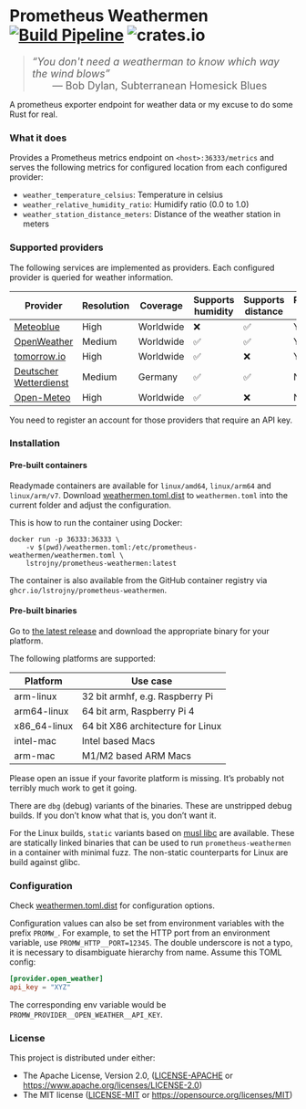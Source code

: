 # Prometheus Weathermen [![Build Pipeline](https://github.com/lstrojny/prometheus-weathermen/actions/workflows/build.yml/badge.svg)](https://github.com/lstrojny/prometheus-weathermen/actions/workflows/build.yml) ![crates.io](https://img.shields.io/crates/v/prometheus-weathermen.svg)

<font size=4><blockquote><em>“You don't need a weatherman to know which way the wind blows”</em><br>&nbsp;&nbsp;&nbsp;&nbsp;&nbsp;&nbsp;&nbsp;— Bob Dylan, Subterranean Homesick Blues</blockquote></font>

A prometheus exporter endpoint for weather data or my excuse to do some Rust for real.

### What it does

Provides a Prometheus metrics endpoint on `<host>:36333/metrics` and serves the following metrics for configured
location from each configured provider:

-   `weather_temperature_celsius`: Temperature in celsius
-   `weather_relative_humidity_ratio`: Humidify ratio (0.0 to 1.0)
-   `weather_station_distance_meters`: Distance of the weather station in meters

### Supported providers

The following services are implemented as providers. Each configured provider is queried for weather information.

| Provider                                      | Resolution | Coverage  | Supports humidity | Supports distance | Registration required |
|-----------------------------------------------|------------|-----------|-------------------|-------------------|-----------------------|
| [Meteoblue](https://www.meteoblue.com/)       | High       | Worldwide | ❌                 | ✅                 | Yes                   |
| [OpenWeather](https://openweathermap.org/)    | Medium     | Worldwide | ✅                 | ✅                 | Yes                   |
| [tomorrow.io](https://www.tomorrow.io/)       | High       | Worldwide | ✅                 | ❌                 | Yes                   |
| [Deutscher Wetterdienst](https://www.dwd.de/) | Medium     | Germany   | ✅                 | ✅                 | No                    |
| [Open-Meteo](https://open-meteo.com/)         | High       | Worldwide | ✅                 | ❌                 | No                    |

You need to register an account for those providers that require an API key.

### Installation

#### Pre-built containers

Readymade containers are available for `linux/amd64`, `linux/arm64` and `linux/arm/v7`. Download
[weathermen.toml.dist](weathermen.toml.dist) to `weathermen.toml` into the current folder and adjust the configuration.

This is how to run the container using Docker:

```
docker run -p 36333:36333 \
    -v $(pwd)/weathermen.toml:/etc/prometheus-weathermen/weathermen.toml \
    lstrojny/prometheus-weathermen:latest
```

The container is also available from the GitHub container registry via `ghcr.io/lstrojny/prometheus-weathermen`.

#### Pre-built binaries

Go to [the latest release](https://github.com/lstrojny/prometheus-weathermen/releases/latest) and download the
appropriate binary for your platform.

The following platforms are supported:

| Platform     | Use case                          |
| ------------ | --------------------------------- |
| arm-linux    | 32 bit armhf, e.g. Raspberry Pi   |
| arm64-linux  | 64 bit arm, Raspberry Pi 4        |
| x86_64-linux | 64 bit X86 architecture for Linux |
| intel-mac    | Intel based Macs                  |
| arm-mac      | M1/M2 based ARM Macs              |

Please open an issue if your favorite platform is missing. It’s probably not terribly much work to get it going.

There are `dbg` (debug) variants of the binaries. These are unstripped debug builds. If you don’t know what that is, you
don’t want it.

For the Linux builds, `static` variants based on [musl libc](https://www.musl-libc.org/) are available. These are
statically linked binaries that can be used to run `prometheus-weathermen` in a container with minimal fuzz. The non-static
counterparts for Linux are build against glibc.

### Configuration

Check [weathermen.toml.dist](weathermen.toml.dist) for configuration options.

Configuration values can also be set from environment variables with the prefix `PROMW_`. For example, to set the HTTP
port from an environment variable, use `PROMW_HTTP__PORT=12345`. The double underscore is not a typo, it is necessary
to disambiguate hierarchy from name. Assume this TOML config:

```toml
[provider.open_weather]
api_key = "XYZ"
```

The corresponding env variable would be `PROMW_PROVIDER__OPEN_WEATHER__API_KEY`.

### License

This project is distributed under either:

-   The Apache License, Version 2.0, ([LICENSE-APACHE](LICENSE-APACHE) or https://www.apache.org/licenses/LICENSE-2.0)
-   The MIT license ([LICENSE-MIT](LICENSE-MIT) or https://opensource.org/licenses/MIT)
